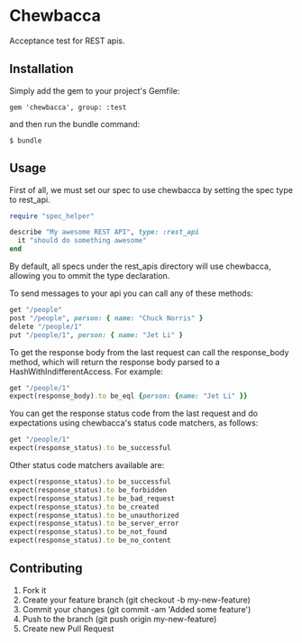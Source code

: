 Chewbacca
=======

Acceptance test for REST apis.

Installation
---------

Simply add the gem to your project's Gemfile:

    gem 'chewbacca', group: :test

and then run the bundle command:

    $ bundle

Usage
-----

First of all, we must set our spec to use chewbacca by setting the spec type to rest_api.

```ruby
require "spec_helper"

describe "My awesome REST API", type: :rest_api
  it "should do something awesome"
end
```

By default, all specs under the rest_apis directory will use chewbacca, allowing you to ommit the type declaration.

To send messages to your api you can call any of these methods:

```ruby
get "/people"
post "/people", person: { name: "Chuck Norris" }
delete "/people/1"
put "/people/1", person: { name: "Jet Li" }
```

To get the response body from the last request can call the response_body method, which will return the response body parsed to a HashWithIndifferentAccess. For example:

```ruby
get "/people/1"
expect(response_body).to be_eql {person: {name: "Jet Li" }}
```

You can get the response status code from the last request and do expectations using chewbacca's status code matchers, as follows:

```ruby
get "/people/1"
expect(response_status).to be_successful
```

Other status code matchers available are:

```ruby
expect(response_status).to be_successful
expect(response_status).to be_forbidden
expect(response_status).to be_bad_request
expect(response_status).to be_created
expect(response_status).to be_unauthorized
expect(response_status).to be_server_error
expect(response_status).to be_not_found
expect(response_status).to be_no_content
```

Contributing
------------

1. Fork it
2. Create your feature branch (git checkout -b my-new-feature)
3. Commit your changes (git commit -am 'Added some feature')
4. Push to the branch (git push origin my-new-feature)
5. Create new Pull Request
